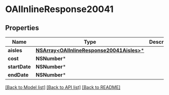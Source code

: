 # OAIInlineResponse20041

## Properties
Name | Type | Description | Notes
------------ | ------------- | ------------- | -------------
**aisles** | [**NSArray&lt;OAIInlineResponse20041Aisles&gt;***](OAIInlineResponse20041Aisles.md) |  | 
**cost** | **NSNumber*** |  | 
**startDate** | **NSNumber*** |  | 
**endDate** | **NSNumber*** |  | 

[[Back to Model list]](../README.md#documentation-for-models) [[Back to API list]](../README.md#documentation-for-api-endpoints) [[Back to README]](../README.md)


